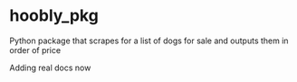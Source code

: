 # hoobly_pkg
Python package that scrapes for a list of dogs for sale and outputs them in order of price

Adding real docs now
